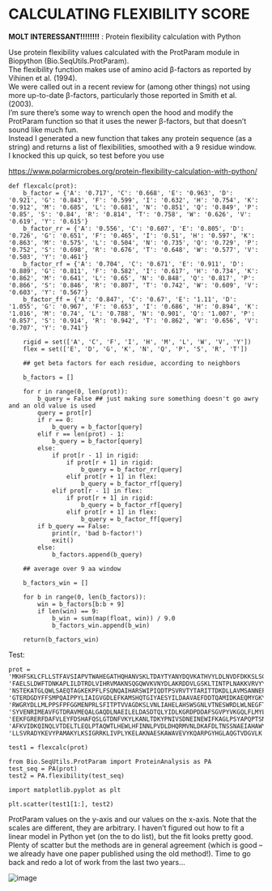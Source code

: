 **CALCULATING FLEXIBILITY SCORE**
================================

**MOLT INTERESSANT!!!!!!!!** : Protein flexibility calculation with Python

Use protein flexibility values calculated with the ProtParam module in Biopython (Bio.SeqUtils.ProtParam).  
The flexibility function makes use of amino acid β-factors as reported by Vihinen et al. (1994).  
We were called out in a recent review for (among other things) not using more up-to-date β-factors, particularly those reported in Smith et al. (2003).  
I’m sure there’s some way to wrench open the hood and modify the ProtParam function so that it uses the newer β-factors, but that doesn’t sound like much fun.  
Instead I generated a new function that takes any protein sequence (as a string) and returns a list of flexibilities, smoothed with a 9 residue window.  
I knocked this up quick, so test before you use 

https://www.polarmicrobes.org/protein-flexibility-calculation-with-python/

```
def flexcalc(prot):
    b_factor = {'A': '0.717', 'C': '0.668', 'E': '0.963', 'D': '0.921', 'G': '0.843', 'F': '0.599', 'I': '0.632', 'H': '0.754', 'K': '0.912', 'M': '0.685', 'L': '0.681', 'N': '0.851', 'Q': '0.849', 'P': '0.85', 'S': '0.84', 'R': '0.814', 'T': '0.758', 'W': '0.626', 'V': '0.619', 'Y': '0.615'}
    b_factor_rr = {'A': '0.556', 'C': '0.607', 'E': '0.805', 'D': '0.726', 'G': '0.651', 'F': '0.465', 'I': '0.51', 'H': '0.597', 'K': '0.863', 'M': '0.575', 'L': '0.504', 'N': '0.735', 'Q': '0.729', 'P': '0.752', 'S': '0.698', 'R': '0.676', 'T': '0.648', 'W': '0.577', 'V': '0.503', 'Y': '0.461'}
    b_factor_rf = {'A': '0.704', 'C': '0.671', 'E': '0.911', 'D': '0.889', 'G': '0.811', 'F': '0.582', 'I': '0.617', 'H': '0.734', 'K': '0.862', 'M': '0.641', 'L': '0.65', 'N': '0.848', 'Q': '0.817', 'P': '0.866', 'S': '0.846', 'R': '0.807', 'T': '0.742', 'W': '0.609', 'V': '0.603', 'Y': '0.567'}
    b_factor_ff = {'A': '0.847', 'C': '0.67', 'E': '1.11', 'D': '1.055', 'G': '0.967', 'F': '0.653', 'I': '0.686', 'H': '0.894', 'K': '1.016', 'M': '0.74', 'L': '0.788', 'N': '0.901', 'Q': '1.007', 'P': '0.857', 'S': '0.914', 'R': '0.942', 'T': '0.862', 'W': '0.656', 'V': '0.707', 'Y': '0.741'}
    
    rigid = set(['A', 'C', 'F', 'I', 'H', 'M', 'L', 'W', 'V', 'Y'])
    flex = set(['E', 'D', 'G', 'K', 'N', 'Q', 'P', 'S', 'R', 'T'])
    
    ## get beta factors for each residue, according to neighbors
    
    b_factors = []
                    
    for r in range(0, len(prot)):
        b_query = False ## just making sure something doesn't go awry and an old value is used
        query = prot[r]
        if r == 0:
            b_query = b_factor[query]
        elif r == len(prot) - 1:
            b_query = b_factor[query]
        else:
            if prot[r - 1] in rigid:
                if prot[r + 1] in rigid:
                    b_query = b_factor_rr[query]
                elif prot[r + 1] in flex:
                    b_query = b_factor_rf[query]
            elif prot[r - 1] in flex:
                if prot[r + 1] in rigid:
                    b_query = b_factor_rf[query]
                elif prot[r + 1] in flex:
                    b_query = b_factor_ff[query]
        if b_query == False:
            print(r, 'bad b-factor!')
            exit()
        else:
            b_factors.append(b_query)
            
    ## average over 9 aa window
            
    b_factors_win = []
            
    for b in range(0, len(b_factors)):
        win = b_factors[b:b + 9]
        if len(win) == 9:
            b_win = sum(map(float, win)) / 9.0
            b_factors_win.append(b_win)
            
    return(b_factors_win)
```

Test:

```
prot = 'MKHFSKLCFLLSTFAVSIAPVTWAHEGATHQHANVSKLTDAYTYANYDQVKATHVYLDLNVDFDKKSLSG'\
'FAELSLDWFTDNKAPLILDTRDLVIHRVMAKNSQGQWVKVNYDLAKRDDVLGSKLTINTPLNAKKVRVYY'\
'NSTEKATGLQWLSAEQTAGKEKPFLFSQNQAIHARSWIPIQDTPSVRVTYTARITTDKDLLAVMSANNEP'\
'GTERDGDYFFSMPQAIPPYLIAIGVGDLEFKAMSHQTGIYAESYILDAAVAEFDDTQAMIDKAEQMYGKY'\
'RWGRYDLLMLPPSFPFGGMENPRLSFITPTVVAGDKSLVNLIAHELAHSWSGNLVTNESWRDLWLNEGFT'\
'SYVENRIMEAVFGTDRAVMEQALGAQDLNAEILELDASDTQLYIDLKGRDPDDAFSGVPYVKGQLFLMYL'\
'EEKFGRERFDAFVLEYFDSHAFQSLGTDNFVKYLKANLTDKYPNIVSDNEINEWIFKAGLPSYAPQPTSN'\
'AFKVIDKQINQLVTDELTLEQLPTAQWTLHEWLHFINNLPVDLDHQRMVNLDKAFDLTNSSNAEIAHAWY'\
'LLSVRADYKEVYPAMAKYLKSIGRRKLIVPLYKELAKNAESKAWAVEVYKQARPGYHGLAQGTVDGVLK'

test1 = flexcalc(prot)

from Bio.SeqUtils.ProtParam import ProteinAnalysis as PA
test_seq = PA(prot)
test2 = PA.flexibility(test_seq)

import matplotlib.pyplot as plt

plt.scatter(test1[1:], test2)
```

ProtParam values on the y-axis and our values on the x-axis.  Note that the scales are different, they are arbitrary.  I haven’t figured out how to fit a linear model in Python yet (on the to do list), but the fit looks pretty good.  Plenty of scatter but the methods are in general agreement (which is good – we already have one paper published using the old method!).  Time to go back and redo a lot of work from the last two years…

![image](https://user-images.githubusercontent.com/67465839/154842241-26105243-8a67-47e9-8519-a1f32963d50d.png)
